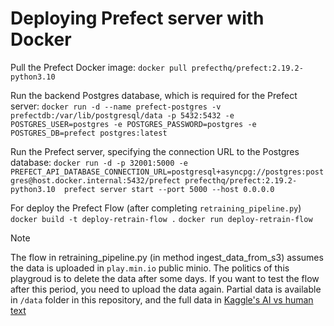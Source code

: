# Deploying Prefect server with Docker

Pull the Prefect Docker image:
`docker pull prefecthq/prefect:2.19.2-python3.10`

Run the backend Postgres database, which is required for the Prefect server:
`docker run -d --name prefect-postgres -v prefectdb:/var/lib/postgresql/data -p 5432:5432 -e POSTGRES_USER=postgres -e POSTGRES_PASSWORD=postgres -e POSTGRES_DB=prefect postgres:latest`

Run the Prefect server, specifying the connection URL to the Postgres database:
`docker run -d -p 32001:5000 -e PREFECT_API_DATABASE_CONNECTION_URL=postgresql+asyncpg://postgres:postgres@host.docker.internal:5432/prefect prefecthq/prefect:2.19.2-python3.10  prefect server start --port 5000 --host 0.0.0.0`

For deploy the Prefect Flow (after completing `retraining_pipeline.py`)
`docker build -t deploy-retrain-flow .`
`docker run deploy-retrain-flow`

> [!NOTE]  
> The flow in retraining_pipeline.py (in method ingest_data_from_s3) assumes the data is uploaded in `play.min.io` public minio. The politics of this playgroud is to delete the data after some days. If you want to test the flow after this period, you need to upload the data again. Partial data is available in `/data` folder in this repository, and the full data in [Kaggle's AI vs human text](https://www.kaggle.com/datasets/shanegerami/ai-vs-human-text/data)